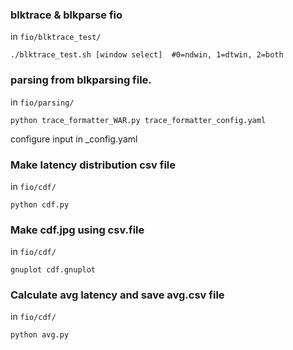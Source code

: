 ### blktrace & blkparse fio

in `fio/blktrace_test/`

```shell
./blktrace_test.sh [window select]  #0=ndwin, 1=dtwin, 2=both
```

### parsing from blkparsing file.

in `fio/parsing/`

```shell
python trace_formatter_WAR.py trace_formatter_config.yaml
```

configure input in \_config.yaml

### Make latency distribution csv file

in `fio/cdf/`

```shell
python cdf.py
```

### Make cdf.jpg using csv.file

in `fio/cdf/`

```shell
gnuplot cdf.gnuplot
```

### Calculate avg latency and save avg.csv file

in `fio/cdf/`

```shell
python avg.py
```
